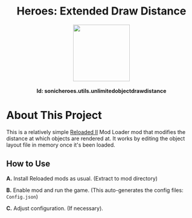 <div align="center">
	<h1>Heroes: Extended Draw Distance</h1>
	<img src="https://i.imgur.com/BjPn7rU.png" width="150" align="center" />
    <br/><br/>
<b>Id: sonicheroes.utils.unlimitedobjectdrawdistance</b>
</div>

# About This Project

This is a relatively simple [Reloaded II](https://github.com/Reloaded-Project/Reloaded-II) Mod Loader mod that modifies the distance at which objects are rendered at. It works by editing the object layout file in memory once it's been loaded.


## How to Use
**A.** Install Reloaded mods as usual. (Extract to mod directory)

**B.** Enable mod and run the game. (This auto-generates the config files: `Config.json`)

**C.** Adjust configuration. (If necessary).